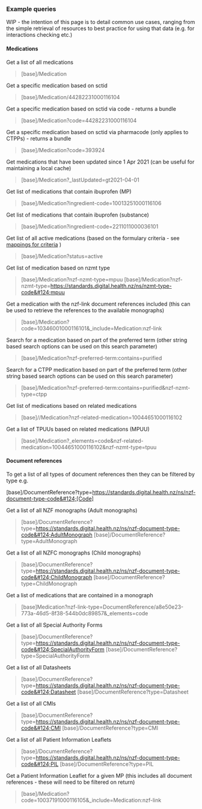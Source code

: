 ### Example queries

WIP - the intention of this page is to detail common use cases, ranging from the simple retrieval of resources to best practice for using that data (e.g. for interactions checking etc.)

#### Medications


Get a list of all medications
>[base]/Medication

Get a specific medication based on sctid
>[base]/Medication/44282231000116104

Get a specific medication based on sctid via code - returns a bundle
>[base]/Medication?code=44282231000116104

Get a specific medication based on sctid via pharmacode (only applies to CTPPs) - returns a bundle
>[base]/Medication?code=393924

Get medications that have been updated since 1 Apr 2021 (can be useful for maintaining a local cache)
>[base]/Medication?_lastUpdated=gt2021-04-01


Get list of medications that contain ibuprofen (MP)
>[base]/Medication?ingredient-code=10013251000116106

Get list of medications that contain ibuprofen (substance)
>[base]/Medication?ingredient-code=2211011000036101

Get list of all active medications (based on the formulary criteria - see [mappings for criteria](./mapping.html) )
>[base]/Medication?status=active

Get list of medication based on nzmt type
>[base]/Medication?nzf-nzmt-type=mpuu
>[base]/Medication?nzf-nzmt-type=https://standards.digital.health.nz/ns/nzmt-type-code&#124;mpuu

Get a medication with the nzf-link document references included (this can be used to retrieve the references to the available monographs)
>[base]/Medication?code=10346001000116101&_include=Medication:nzf-link

Search for a medication based on part of the preferred term (other string based search options can be used on this search parameter)
>[base]/Medication?nzf-preferred-term:contains=purified

Search for a CTPP medication based on part of the preferred term (other string based search options can be used on this search parameter)
>[base]/Medication?nzf-preferred-term:contains=purified&nzf-nzmt-type=ctpp

Get list of medications based on related medications
>[base]//Medication?nzf-related-medication=10044651000116102

Get a list of TPUUs based on related medications (MPUU)
>[base]/Medication?_elements=code&nzf-related-medication=10044651000116102&nzf-nzmt-type=tpuu


#### Document references

To get a list of all types of document references then they can be filtered by type e.g.

[base]/DocumentReference?type=https://standards.digital.health.nz/ns/nzf-document-type-code&#124;[Code]

Get a list of all NZF monographs (Adult monographs)
>[base]/DocumentReference?type=https://standards.digital.health.nz/ns/nzf-document-type-code&#124;AdultMonograph
>[base]/DocumentReference?type=AdultMonograph

Get a list of all NZFC monographs (Child monographs)
>[base]/DocumentReference?type=https://standards.digital.health.nz/ns/nzf-document-type-code&#124;ChildMonograph
>[base]/DocumentReference?type=ChildMonograph

Get a list of medications that are contained in a monograph
>[base]Medication?nzf-link-type=DocumentReference/a8e50e23-773a-46d5-8f38-544b0dc89857&_elements=code

Get a list of all Special Authority Forms
>[base]/DocumentReference?type=https://standards.digital.health.nz/ns/nzf-document-type-code&#124;SpecialAuthorityForm
>[base]/DocumentReference?type=SpecialAuthorityForm

Get a list of all Datasheets
>[base]/DocumentReference?type=https://standards.digital.health.nz/ns/nzf-document-type-code&#124;Datasheet
>[base]/DocumentReference?type=Datasheet

Get a list of all CMIs
>[base]/DocumentReference?type=https://standards.digital.health.nz/ns/nzf-document-type-code&#124;CMI
>[base]/DocumentReference?type=CMI

Get a list of all Patient Information Leaflets
>[base]/DocumentReference?type=https://standards.digital.health.nz/ns/nzf-document-type-code&#124;PIL
>[base]/DocumentReference?type=PIL

Get a Patient Information Leaflet for a given MP (this includes all document references - these will need to be filtered on return)
>[base]/Medication?code=10037191000116105&_include=Medication:nzf-link